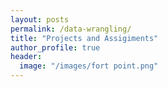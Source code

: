 ```yaml
---
layout: posts
permalink: /data-wrangling/
title: "Projects and Assigiments"
author_profile: true
header:
  image: "/images/fort point.png"
---
```



